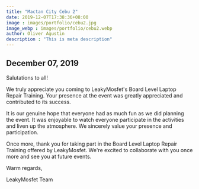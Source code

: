 ```yaml
---
title: "Mactan City Cebu 2"
date: 2019-12-07T17:38:36+08:00
image : images/portfolio/cebu2.jpg
image_webp : images/portfolio/cebu2.webp
author: Oliver Agustin
description : "This is meta description"
---
```


## December 07, 2019
Salutations to all!

We truly appreciate you coming to LeakyMosfet's Board Level Laptop Repair Training. Your presence at the event was greatly appreciated and contributed to its success.

It is our genuine hope that everyone had as much fun as we did planning the event. It was enjoyable to watch everyone participate in the activities and liven up the atmosphere. We sincerely value your presence and participation.

Once more, thank you for taking part in the Board Level Laptop Repair Training offered by LeakyMosfet. We're excited to collaborate with you once more and see you at future events.

Warm regards,

LeakyMosfet Team
